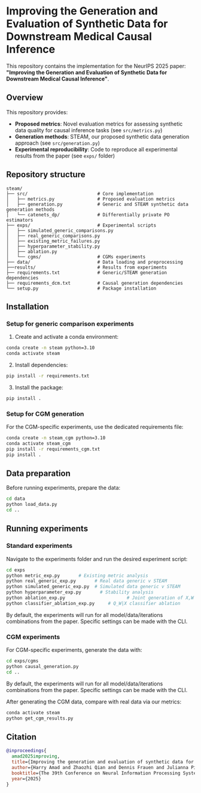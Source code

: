 # Improving the Generation and Evaluation of Synthetic Data for Downstream Medical Causal Inference

This repository contains the implementation for the NeurIPS 2025 paper: **"Improving the Generation and Evaluation of Synthetic Data for Downstream Medical Causal Inference"**.

## Overview

This repository provides:
- **Proposed metrics**: Novel evaluation metrics for assessing synthetic data quality for causal inference tasks (see `src/metrics.py`)
- **Generation methods**: STEAM, our proposed synthetic data generation approach (see `src/generation.py`)
- **Experimental reproducibility**: Code to reproduce all experimental results from the paper (see `exps/` folder)

## Repository structure

```
steam/
├── src/                          # Core implementation
│   ├── metrics.py                # Proposed evaluation metrics
│   ├── generation.py             # Generic and STEAM synthetic data generation methods
│   └── catenets_dp/              # Differentially private PO estimators
├── exps/                         # Experimental scripts
│   ├── simulated_generic_comparisons.py
│   ├── real_generic_comparisons.py
│   ├── existing_metric_failures.py
│   ├── hyperparameter_stability.py
│   ├── ablation.py
│   └── cgms/                     # CGMs experiments
├── data/                         # Data loading and preprocessing
├──results/                       # Results from experiments
├── requirements.txt              # Generic/STEAM generation dependencies
├── requirements_dcm.txt          # Causal generation dependencies
└── setup.py                      # Package installation
```

## Installation

### Setup for generic comparison experiments

1. Create and activate a conda environment:
```bash
conda create -n steam python=3.10
conda activate steam
```

2. Install dependencies:
```bash
pip install -r requirements.txt
```

3. Install the package:
```bash
pip install .
```

### Setup for CGM generation

For the CGM-specific experiments, use the dedicated requirements file:

```bash
conda create -n steam_cgm python=3.10
conda activate steam_cgm
pip install -r requirements_cgm.txt
pip install .
```

## Data preparation

Before running experiments, prepare the data:

```bash
cd data
python load_data.py
cd ..
```

## Running experiments

### Standard experiments

Navigate to the experiments folder and run the desired experiment script:

```bash
cd exps
python metric_exp.py       # Existing metric analysis
python real_generic_exp.py       # Real data generic v STEAM
python simulated_generic_exp.py  # Simulated data generic v STEAM
python hyperparameter_exp.py       # Stability analysis
python ablation_exp.py                       # Joint generation of X,W ablation study
python classifier_ablation_exp.py     # Q_W|X classifier ablation
```
By default, the experiments will run for all model/data/iterations combinations from the paper. Specific settings can be made with the CLI.

### CGM experiments

For CGM-specific experiments, generate the data with:

```bash
cd exps/cgms
python causal_generation.py
cd ..
```
By default, the experiments will run for all model/data/iterations combinations from the paper. Specific settings can be made with the CLI.

After generating the CGM data, compare with real data via our metrics:

```bash
conda activate steam
python get_cgm_results.py
```

## Citation
```bibtex
@inproceedings{
  amad2025improving,
  title={Improving the generation and evaluation of synthetic data for downstream medical causal inference},
  author={Harry Amad and Zhaozhi Qian and Dennis Frauen and Julianna Piskorz and Stefan Feuerriegel and Mihaela van der Schaar},
  booktitle={The 39th Conference on Neural Information Processing Systems},
  year={2025}
}
```
